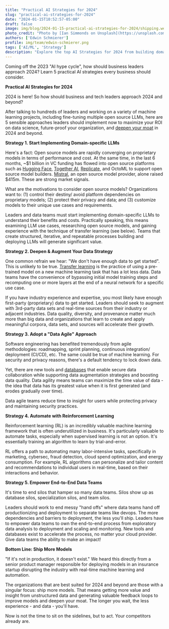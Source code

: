 ```yaml
---
title: "Practical AI Strategies for 2024"
slug: "practical-ai-strategies-for-2024"
date: "2024-01-15T10:52:57-05:00"
draft: false
image: img/blog/2024-01-15-practical-ai-strategies-for-2024/shipping.webp
photo_credit: "Photo by [Ian Simmonds on Unsplash](https://unsplash.com/@ihs_photo?utm_content=creditCopyText&utm_medium=referral&utm_source=unsplash)"
authors: ['Edwin Schmierer']
profile: img/team/edwin-schmierer.png
tags: ['AI/ML', 'Strategy']
description: "Explore the top AI Strategies for 2024 from building domain-specific LLMs to empowering end-to-end data teams that can get models into production to generate immediate value."
---
```


Coming off the 2023 "AI hype cycle", how should business leaders approach 2024? Learn 5 practical AI strategies every business should consider.

<!--more-->

**Practical AI Strategies for 2024**

2024 is here! So how should business and tech leaders approach 2024 and beyond?

After talking to hundreds of leaders and working on a variety of machine learning projects, including fine-tuning multiple open source LLMs, here are 5 sensible approaches leaders should implement now to maximize your ROI on data science, future-proof your organization, and [deepen your moat](https://www.youtube.com/watch?v=phdASG6yAsM) in 2024 and beyond.

**Strategy 1. Start Implementing Domain-specific LLMs**

Here's a fact: Open source models are rapidly converging on proprietary models in terms of performance and cost. At the same time, in the last 6 months, ~$1 billion in VC funding has flowed into open source platforms such as [Hugging Face](https://techcrunch.com/2023/08/24/hugging-face-raises-235m-from-investors-including-salesforce-and-nvidia/), [Together AI](https://siliconangle.com/2023/11/29/another-generative-ai-startup-together-ai-secures-millions-series-funding/), [Replicate](https://www.forbes.com/sites/rashishrivastava/2023/12/05/replicate-raises-40-million-for-its-library-of-open-source-ai-models/?sh=46fdb03d3eee), and OctoML to support open source model builders. [Mistral](https://www.nytimes.com/2023/12/10/technology/mistral-ai-funding.html), an open source model provider, alone raised $415m. These are strong market signals.

What are the motivations to consider open source models? Organizations want to: (1) control their destiny/ avoid platform dependencies on proprietary models; (2) protect their privacy and data; and (3) customize models to their unique use cases and requirements.

Leaders and data teams must start implementing domain-specific LLMs to understand their benefits and costs. Practically speaking, this means examining LLM use cases, researching open source models, and gaining experience with the technique of transfer learning (see below). Teams that create structured, iterative, and repeatable processes building and deploying LLMs will generate significant value.

**Strategy 2. Deepen & Augment Your Data Strategy**

One common refrain we hear: "We don't have enough data to get started". This is unlikely to be true. [Transfer learning](https://www.youtube.com/watch?v=LauDmOwqhus) is the practice of using a pre-trained model on a new machine learning task that has a lot less data. Data teams have the convenience of bypassing initial model training steps and recomputing one or more layers at the end of a neural network for a specific use case.

If you have industry experience and expertise, you most likely have enough first-party (proprietary) data to get started. Leaders should seek to augment with 3rd-party data sets and real-time sources from their industry or adjacent industries. Data quality, diversity, and provenance matter much more than big data and organizations that learn to create and apply meaningful corpora, data sets, and sources will accelerate their growth.

**Strategy 3. Adopt a "Data Agile" Approach**

Software engineering has benefited tremendously from agile methodologies: roadmapping, sprint planning, continuous integration/ deployment (CI/CD), etc. The same could be true of machine learning. For security and privacy reasons, there's a default tendency to lock down data.

Yet, there are new tools and [databases](https://rotational.io/ensign/) that enable secure data collaboration while supporting data augmentation strategies and boosting data quality. Data agility means teams can maximize the time value of data - the idea that data has its greatest value when it is first generated (and erodes gradually over time).

Data agile teams reduce time to insight for users while protecting privacy and maintaining security practices.

**Strategy 4. Automate with Reinforcement Learning**

Reinforcement learning (RL) is an incredibly valuable machine learning framework that is often underutilized in business. It's particularly valuable to automate tasks, especially when supervised learning is not an option. It's essentially training an algorithm to learn by trial-and-error.

RL offers a path to automating many labor-intensive tasks, specifically in marketing, cybersec, fraud detection, cloud spend optimization, and energy consumption. For example, RL algorithms can personalize and tailor content and recommendations to individual users in real-time, based on their interactions and behavior.

**Strategy 5. Empower End-to-End Data Teams**

It's time to end silos that hamper so many data teams. Silos show up as database silos, specialization silos, and team silos.

Leaders should work to end messy "hand offs" where data teams hand off productionizing and deployment to separate teams like devops. The more dependencies and barriers to deployment, the less you'll ship. Leaders have to empower data teams to own the end-to-end process from exploratory data analysis to deployment and scaling and monitoring. New tools and databases exist to accelerate the process, no matter your cloud provider. Give data teams the ability to make an impact!

**Bottom Line: Ship More Models**

"If it's not in production, it doesn't exist." We heard this directly from a senior product manager responsible for deploying models in an insurance startup disrupting the industry with real-time machine learning and automation.

The organizations that are best suited for 2024 and beyond are those with a singular focus: ship more models. That means getting more value and insight from unstructured data and generating valuable feedback loops to improve models and deepen your moat. The longer you wait, the less experience - and data - you'll have.

Now is not the time to sit on the sidelines, but to act. Your competitors already are.